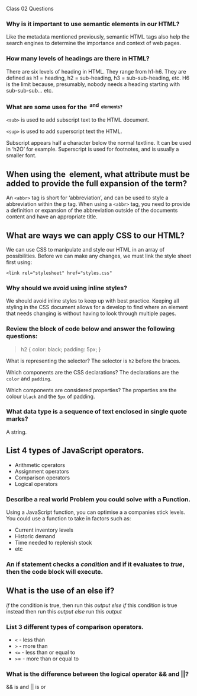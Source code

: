 Class 02 Questions

### Why is it important to use semantic elements in our HTML?

Like the metadata mentioned previously, semantic HTML tags also help the search engines to determine the importance and context of web pages.

### How many levels of headings are there in HTML?

There are six levels of heading in HTML. They range from h1-h6. They are defined as h1 = heading, h2 = sub-heading, h3 = sub-sub-heading, etc. H6 is the limit because, presumably, nobody needs a heading starting with sub-sub-sub… etc.

### What are some uses for the <sup> and <sub> elements?

`<sub>` is used to add subscript text to the HTML document.

`<sup>` is used to add superscript text the HTML.

Subscript appears half a character below the normal textline. It can be used in ‘h2O’ for example. Superscript is used for footnotes, and is usually a smaller font.

## When using the <abbr> element, what attribute must be added to provide the full expansion of the term?

An `<abbr>` tag is short for ‘abbreviation’, and can be used to style a abbreviation within the p tag. When using a `<abbr>` tag, you need to provide a definition or expansion of the abbreviation outside of the documents content and have an appropriate title.

## What are ways we can apply CSS to our HTML?

We can use CSS to manipulate and style our HTML in an array of possibilities. Before we can make any changes, we must link the style sheet first using:

`<link rel="stylesheet" href="styles.css"`

### Why should we avoid using inline styles?

We should avoid inline styles to keep up with best practice. Keeping all styling in the CSS document allows for a develop to find where an element that needs changing is without having to look through multiple pages.

### Review the block of code below and answer the following questions:

> h2 {
> color: black;
> padding: 5px;
> }

What is representing the selector? The selector is `h2` before the braces.

Which components are the CSS declarations? The declarations are the `color` and `padding`.

Which components are considered properties? The properties are the colour `black` and the `5px` of padding.

### What data type is a sequence of text enclosed in single quote marks?

A string.

## List 4 types of JavaScript operators.

- Arithmetic operators
- Assignment operators
- Comparison operators
- Logical operators

### Describe a real world Problem you could solve with a Function.

Using a JavaScript function, you can optimise a a companies stick levels. You could use a function to take in factors such as:

- Current inventory levels
- Historic demand
- Time needed to replenish stock
- etc

### An if statement checks a *condition* and if it evaluates to *true*, then the code block will execute.

## What is the use of an else if?

_if_ the condition is true, then run this
_output_
_else if_ this condition is true instead then run this
_output_
_else_ run this _output_

### List 3 different types of comparison operators.

- `<` - less than
- `>` - more than
- `<=` - less than or equal to
- `>`= - more than or equal to

### What is the difference between the logical operator && and ||?

&& is and
|| is or
